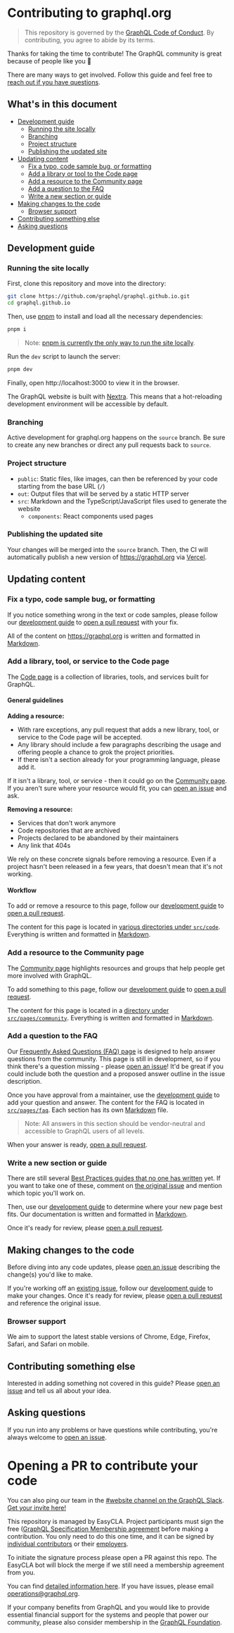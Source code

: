 # Contributing to graphql.org

> This repository is governed by the [GraphQL Code of Conduct](https://graphql.org/codeofconduct). By contributing, you agree to abide by its terms.

Thanks for taking the time to contribute! The GraphQL community is great because of people like you 🎉

There are many ways to get involved. Follow this guide and feel free to [reach out if you have questions](#asking-questions).

## What's in this document

- [Development guide](#development-guide)
  - [Running the site locally](#running-the-site-locally)
  - [Branching](#branching)
  - [Project structure](#project-structure)
  - [Publishing the updated site](#publishing-the-updated-site)
- [Updating content](#updating-content)
  - [Fix a typo, code sample bug, or formatting](#fix-a-typo-code-sample-bug-or-formatting)
  - [Add a library or tool to the Code page](#add-a-library-or-tool-to-the-code-page)
  - [Add a resource to the Community page](#add-a-resource-to-the-community-page)
  - [Add a question to the FAQ](#add-a-question-to-the-faq)
  - [Write a new section or guide](#write-a-new-section-or-guide)
- [Making changes to the code](#making-changes-to-the-code)
  - [Browser support](#browser-support)
- [Contributing something else](#contributing-something-else)
- [Asking questions](#asking-questions)

## Development guide

### Running the site locally

First, clone this repository and move into the directory:

```sh
git clone https://github.com/graphql/graphql.github.io.git
cd graphql.github.io
```

Then, use [pnpm](https://pnpm.io) to install and load all the necessary dependencies:

```sh
pnpm i
```

> Note: [pnpm is currently the only way to run the site locally](https://github.com/graphql/graphql.github.io/issues/946).

Run the `dev` script to launch the server:

```sh
pnpm dev
```

Finally, open http://localhost:3000 to view it in the browser.

The GraphQL website is built with [Nextra](https://nextra.site). This means that a hot-reloading development environment will be accessible by default.

### Branching

Active development for graphql.org happens on the `source` branch. Be sure to create any new branches or direct any pull requests back to `source`.

### Project structure

- `public`: Static files, like images, can then be referenced by your code starting from the base URL (`/`)
- `out`: Output files that will be served by a static HTTP server
- `src`: Markdown and the TypeScript/JavaScript files used to generate the website
  - `components`: React components used pages

### Publishing the updated site

Your changes will be merged into the `source` branch. Then, the CI will automatically publish a new version of https://graphql.org via [Vercel](https://vercel.com/docs).

## Updating content

### Fix a typo, code sample bug, or formatting

If you notice something wrong in the text or code samples, please follow our [development guide](#development-guide) to [open a pull request](https://github.com/graphql/graphql.github.io/pulls) with your fix.

All of the content on https://graphql.org is written and formatted in [Markdown](https://nextra.site/docs/guide/markdown).

### Add a library, tool, or service to the Code page

The [Code page](https://graphql.org/code) is a collection of libraries, tools, and services built for GraphQL.

#### General guidelines

**Adding a resource:**

- With rare exceptions, any pull request that adds a new library, tool, or service to the Code page will be accepted.
- Any library should include a few paragraphs describing the usage and offering people a chance to grok the project priorities.
- If there isn't a section already for your programming language, please add it.

If it isn't a library, tool, or service - then it could go on the [Community page](#add-a-resource-to-the-community-page). If you aren't sure where your resource would fit, you can [open an issue](https://github.com/graphql/graphql.github.io/issues/new) and ask.

**Removing a resource:**

- Services that don't work anymore
- Code repositories that are archived
- Projects declared to be abandoned by their maintainers
- Any link that 404s

We rely on these concrete signals before removing a resource. Even if a project hasn't been released in a few years, that doesn't mean that it's not working.

#### Workflow

To add or remove a resource to this page, follow our [development guide](#development-guide) to [open a pull request](https://github.com/graphql/graphql.github.io/pulls).

The content for this page is located in [various directories under `src/code`](./src/code). Everything is written and formatted in [Markdown](https://nextra.site/docs/guide/markdown).

### Add a resource to the Community page

The [Community page](https://graphql.org/community) highlights resources and groups that help people get more involved with GraphQL.

To add something to this page, follow our [development guide](#development-guide) to [open a pull request](https://github.com/graphql/graphql.github.io/pulls).

The content for this page is located in a [directory under `src/pages/community`](./src/pages/community). Everything is written and formatted in [Markdown](https://nextra.site/docs/guide/markdown).

### Add a question to the FAQ

Our [Frequently Asked Questions (FAQ) page](https://graphql.org/faq) is designed to help answer questions from the community. This page is still in development, so if you think there's a question missing - please [open an issue](https://github.com/graphql/graphql.github.io/issues/new)! It'd be great if you could include both the question and a proposed answer outline in the issue description.

Once you have approval from a maintainer, use the [development guide](#development-guide) to add your question and answer. The content for the FAQ is located in [`src/pages/faq`](./src/pages/faq). Each section has its own [Markdown](https://nextra.site/docs/guide/markdown) file.

> Note: All answers in this section should be vendor-neutral and accessible to GraphQL users of all levels.

When your answer is ready, [open a pull request](https://github.com/graphql/graphql.github.io/pulls).

### Write a new section or guide

There are still several [Best Practices guides that no one has written](https://github.com/graphql/graphql.github.io/issues/41) yet. If you want to take one of these, comment on [the original issue](https://github.com/graphql/graphql.github.io/issues/41) and mention which topic you'll work on.

Then, use our [development guide](#development-guide) to determine where your new page best fits. Our documentation is written and formatted in [Markdown](https://nextra.site/docs/guide/markdown).

Once it's ready for review, please [open a pull request](https://github.com/graphql/graphql.github.io/pulls).

## Making changes to the code

Before diving into any code updates, please [open an issue](https://github.com/graphql/graphql.github.io/issues/new) describing the change(s) you'd like to make.

If you're working off an [existing issue](https://github.com/graphql/graphql.github.io/issues), follow our [development guide](#development-guide) to make your changes. Once it's ready for review, please [open a pull request](https://github.com/graphql/graphql.github.io/pulls) and reference the original issue.

### Browser support

We aim to support the latest stable versions of Chrome, Edge, Firefox, Safari, and Safari on mobile.

## Contributing something else

Interested in adding something not covered in this guide? Please [open an issue](https://github.com/graphql/graphql.github.io/issues/new) and tell us all about your idea.

## Asking questions

If you run into any problems or have questions while contributing, you're always welcome to [open an issue](https://github.com/graphql/graphql.github.io/issues/new).

# Opening a PR to contribute your code

You can also ping our team in the [#website channel on the GraphQL Slack](https://graphql.slack.com/messages/website/). [Get your invite here!](https://graphql-slack.herokuapp.com/)

This repository is managed by EasyCLA. Project participants must sign the free ([GraphQL Specification Membership agreement](https://preview-spec-membership.graphql.org) before making a contribution. You only need to do this one time, and it can be signed by [individual contributors](https://individual-spec-membership.graphql.org) or their [employers](https://corporate-spec-membership.graphql.org).

To initiate the signature process please open a PR against this repo. The EasyCLA bot will block the merge if we still need a membership agreement from you.

You can find [detailed information here](https://github.com/graphql/graphql-wg/tree/main/membership). If you have issues, please email operations@graphql.org.

If your company benefits from GraphQL and you would like to provide essential financial support for the systems and people that power our community, please also consider membership in the [GraphQL Foundation](https://foundation.graphql.org/join).
